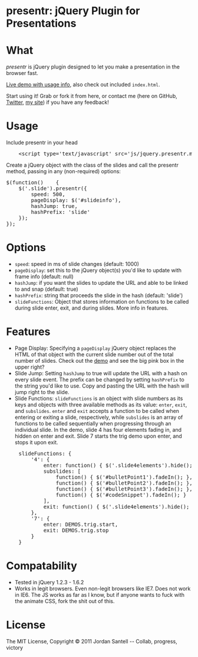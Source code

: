 presentr: jQuery Plugin for Presentations
============================================================
# What
*presentr* is jQuery plugin designed to let you make a presentation in the browser fast.

[Live demo with usage info](http://jsantell.com/presentr), also check out included ``index.html``.

Start using it! Grab or fork it from here, or contact me (here on GitHub, [Twitter](http://www.twitter.com/jsantell), [my site](http://jsantell.com)) if you have any feedback!

# Usage
Include presentr in your head
<pre>
    &lt;script type='text/javascript' src='js/jquery.presentr.min.js'&gt;&lt;/script&gt;
</pre>
Create a jQuery object with the class of the slides and call the presentr method, passing in any (non-required) options:
<pre>
$(function()    {
    $('.slide').presentr({
        speed: 500,
        pageDisplay: $('#slideinfo'),
        hashJump: true,
        hashPrefix: 'slide'
    });
});
</pre>
# Options
* ``speed``: speed in ms of slide changes (default: 1000)
* ``pageDisplay``: set this to the jQuery object(s) you'd like to update with frame info (default: null)
* ``hashJump``: if you want the slides to update the URL and able to be linked to and snap (default: true)
* ``hashPrefix``: string that proceeds the slide in the hash (default: 'slide')
* ``slideFunctions``: Object that stores information on functions to be called during slide enter, exit, and during slides. More info in features.

# Features
* Page Display: Specifying a ``pageDisplay`` jQuery object replaces the HTML of that object with the current slide number out of the total number of slides. Check out the [demo](http://www.jsantell.com/presentr) and see the big pink box in the upper right?
* Slide Jump: Setting ``hashJump`` to true will update the URL with a hash on every slide event. The prefix can be changed by setting ``hashPrefix`` to the string you'd like to use. Copy and pasting the URL with the hash will jump right to the slide.
* Slide Functions: ``slideFunctions`` is an object with slide numbers as its keys and objects with three available methods as its value: ``enter``, ``exit``, and ``subslides``. ``enter`` and ``exit`` accepts a function to be called when entering or exiting a slide, respectively, while ``subslides`` is an array of functions to be called sequentially when progressing through an individual slide. In the demo, slide 4 has four elements fading in, and hidden on enter and exit. Slide 7 starts the trig demo upon enter, and stops it upon exit.

<pre>
    slideFunctions: {
        '4': {
            enter: function() { $('.slide4elements').hide(); },
            subslides: [
                function() { $('#bulletPoint1').fadeIn(); },                              
                function() { $('#bulletPoint2').fadeIn(); },                              
                function() { $('#bulletPoint3').fadeIn(); },                              
                function() { $('#codeSnippet').fadeIn(); }
            ],
            exit: function() { $('.slide4elements').hide(); }
        },
        '7': {
            enter: DEMOS.trig.start,
            exit: DEMOS.trig.stop
        }
    }              
</pre>

# Compatability

* Tested in jQuery 1.2.3 - 1.6.2
* Works in legit browsers. Even non-legit browsers like IE7. Does not work in IE6. The JS works as far as I know, but if anyone wants to fuck with the animate CSS, fork the shit out of this.

# License
The MIT License, Copyright &copy; 2011 Jordan Santell -- Collab, progress, victory
